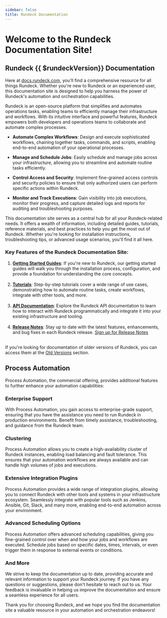 ```yaml
---
sidebar: false
title: Rundeck Documentation
---
```


# Welcome to the Rundeck Documentation Site!

## Rundeck {{ $rundeckVersion}} Documentation    

Here at [docs.rundeck.com](https://docs.rundeck.com/docs), you'll find a comprehensive resource for all things Rundeck. Whether you're new to Rundeck or an experienced user, this documentation site is designed to help you harness the power of Rundeck's automation and orchestration capabilities.

Rundeck is an open-source platform that simplifies and automates operations tasks, enabling teams to efficiently manage their infrastructure and workflows. With its intuitive interface and powerful features, Rundeck empowers both developers and operations teams to collaborate and automate complex processes.

- **Automate Complex Workflows**: Design and execute sophisticated workflows, chaining together tasks, commands, and scripts, enabling end-to-end automation of your operational processes.

- **Manage and Schedule Jobs**: Easily schedule and manage jobs across your infrastructure, allowing you to streamline and automate routine tasks efficiently.

- **Control Access and Security**: Implement fine-grained access controls and security policies to ensure that only authorized users can perform specific actions within Rundeck.

- **Monitor and Track Executions**: Gain visibility into job executions, monitor their progress, and capture detailed logs and reports for auditing and troubleshooting purposes.

This documentation site serves as a central hub for all your Rundeck-related needs. It offers a wealth of information, including detailed guides, tutorials, reference materials, and best practices to help you get the most out of Rundeck. Whether you're looking for installation instructions, troubleshooting tips, or advanced usage scenarios, you'll find it all here.

### Key Features of the Rundeck Documentation Site:

1. **[Getting Started Guides](/learning/index.md)**: If you're new to Rundeck, our getting started guides will walk you through the installation process, configuration, and provide a foundation for understanding the core concepts.<br><br>
2. **[Tutorials](/learning/howto/index.md)**: Step-by-step tutorials cover a wide range of use cases, demonstrating how to automate routine tasks, create workflows, integrate with other tools, and more.<br><br>
3. **[API Documentation](/api/index.md)**: Explore the Rundeck API documentation to learn how to interact with Rundeck programmatically and integrate it into your existing infrastructure and tooling.<br><br>
4. **[Release Notes](/history/index.md)**: Stay up to date with the latest features, enhancements, and bug fixes in each Rundeck release. [Sign up for Release Notes](https://www.rundeck.com/release-notes-signup)<br><br>

If you're looking for documentation of older versions of Rundeck, you can access them at the [Old Versions](/manual/old-docs.md) section.

## Process Automation

Process Automation, the commercial offering, provides additional features to further enhance your automation capabilities:

### Enterprise Support

With Process Automation, you gain access to enterprise-grade support, ensuring that you have the assistance you need to run Rundeck in production environments. Benefit from timely assistance, troubleshooting, and guidance from the Rundeck team.

### Clustering

Process Automation allows you to create a high-availability cluster of Rundeck instances, enabling load balancing and fault tolerance. This ensures that your automation workflows are always available and can handle high volumes of jobs and executions.

### Extensive Integration Plugins

Process Automation provides a wide range of integration plugins, allowing you to connect Rundeck with other tools and systems in your infrastructure ecosystem. Seamlessly integrate with popular tools such as Jenkins, Ansible, Git, Slack, and many more, enabling end-to-end automation across your environment.

### Advanced Scheduling Options

Process Automation offers advanced scheduling capabilities, giving you fine-grained control over when and how your jobs and workflows are executed. Schedule jobs based on specific dates, times, intervals, or even trigger them in response to external events or conditions.

### And More

We strive to keep the documentation up to date, providing accurate and relevant information to support your Rundeck journey. If you have any questions or suggestions, please don't hesitate to reach out to us. Your feedback is invaluable in helping us improve the documentation and ensure a seamless experience for all users.

Thank you for choosing Rundeck, and we hope you find the documentation site a valuable resource in your automation and orchestration endeavors!
